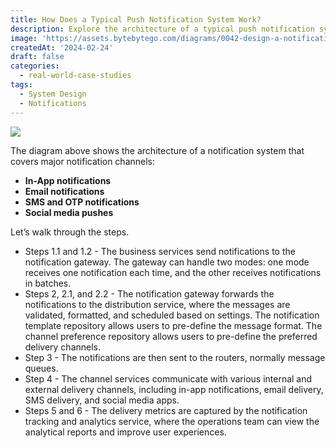 ```yaml
---
title: How Does a Typical Push Notification System Work?
description: Explore the architecture of a typical push notification system.
image: 'https://assets.bytebytego.com/diagrams/0042-design-a-notification-push-system.png'
createdAt: '2024-02-24'
draft: false
categories:
  - real-world-case-studies
tags:
  - System Design
  - Notifications
---
```


![](https://assets.bytebytego.com/diagrams/0042-design-a-notification-push-system.png)

The diagram above shows the architecture of a notification system that covers major notification channels:

*   **In-App notifications**
*   **Email notifications**
*   **SMS and OTP notifications**
*   **Social media pushes**

Let’s walk through the steps.

*   Steps 1.1 and 1.2 - The business services send notifications to the notification gateway. The gateway can handle two modes: one mode receives one notification each time, and the other receives notifications in batches.
*   Steps 2, 2.1, and 2.2 - The notification gateway forwards the notifications to the distribution service, where the messages are validated, formatted, and scheduled based on settings. The notification template repository allows users to pre-define the message format. The channel preference repository allows users to pre-define the preferred delivery channels.
*   Step 3 - The notifications are then sent to the routers, normally message queues.
*   Step 4 - The channel services communicate with various internal and external delivery channels, including in-app notifications, email delivery, SMS delivery, and social media apps.
*   Steps 5 and 6 - The delivery metrics are captured by the notification tracking and analytics service, where the operations team can view the analytical reports and improve user experiences.
